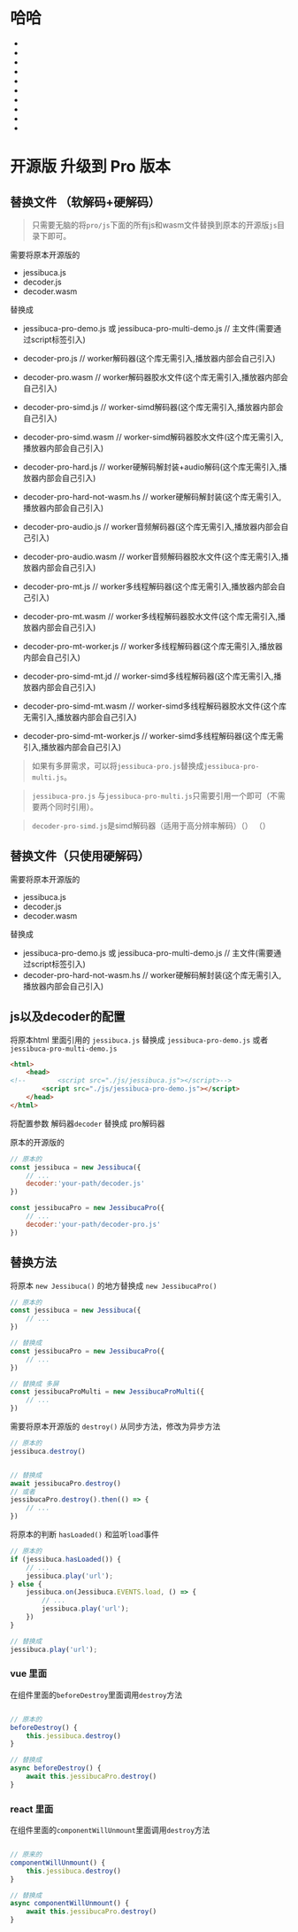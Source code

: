 # 哈哈
-
-
-
-
-
-
-
-
-
-
<Rice/>

# 开源版 升级到 Pro 版本

## 替换文件 （软解码+硬解码）

> 只需要无脑的将`pro/js`下面的所有js和wasm文件替换到原本的开源版`js`目录下即可。

需要将原本开源版的

- jessibuca.js
- decoder.js
- decoder.wasm

替换成

- jessibuca-pro-demo.js 或 jessibuca-pro-multi-demo.js   // 主文件(需要通过script标签引入)

- decoder-pro.js  //  worker解码器(这个库无需引入,播放器内部会自己引入)
- decoder-pro.wasm // worker解码器胶水文件(这个库无需引入,播放器内部会自己引入)

- decoder-pro-simd.js // worker-simd解码器(这个库无需引入,播放器内部会自己引入)
- decoder-pro-simd.wasm // worker-simd解码器胶水文件(这个库无需引入,播放器内部会自己引入)

- decoder-pro-hard.js // worker硬解码解封装+audio解码(这个库无需引入,播放器内部会自己引入)
- decoder-pro-hard-not-wasm.hs // worker硬解码解封装(这个库无需引入,播放器内部会自己引入)
- decoder-pro-audio.js // worker音频解码器(这个库无需引入,播放器内部会自己引入)
- decoder-pro-audio.wasm // worker音频解码器胶水文件(这个库无需引入,播放器内部会自己引入)

- decoder-pro-mt.js // worker多线程解码器(这个库无需引入,播放器内部会自己引入)
- decoder-pro-mt.wasm // worker多线程解码器胶水文件(这个库无需引入,播放器内部会自己引入)
- decoder-pro-mt-worker.js // worker多线程解码器(这个库无需引入,播放器内部会自己引入)

- decoder-pro-simd-mt.jd // worker-simd多线程解码器(这个库无需引入,播放器内部会自己引入)
- decoder-pro-simd-mt.wasm // worker-simd多线程解码器胶水文件(这个库无需引入,播放器内部会自己引入)
- decoder-pro-simd-mt-worker.js // worker-simd多线程解码器(这个库无需引入,播放器内部会自己引入)

> 如果有多屏需求，可以将`jessibuca-pro.js`替换成`jessibuca-pro-multi.js`。

> `jessibuca-pro.js` 与`jessibuca-pro-multi.js`只需要引用一个即可（不需要两个同时引用）。

> `decoder-pro-simd.js`是simd解码器（适用于高分辨率解码）（） （）


## 替换文件（只使用硬解码）

需要将原本开源版的

- jessibuca.js
- decoder.js
- decoder.wasm

替换成

- jessibuca-pro-demo.js 或 jessibuca-pro-multi-demo.js   // 主文件(需要通过script标签引入)
- decoder-pro-hard-not-wasm.hs // worker硬解码解封装(这个库无需引入,播放器内部会自己引入)



## js以及decoder的配置

将原本html 里面引用的 `jessibuca.js` 替换成 `jessibuca-pro-demo.js` 或者 `jessibuca-pro-multi-demo.js`

```html
<html>
    <head>
<!--        <script src="./js/jessibuca.js"></script>-->
        <script src="./js/jessibuca-pro-demo.js"></script>
    </head>
</html>

```

将配置参数 解码器`decoder` 替换成 pro解码器

原本的开源版的
```js
// 原本的
const jessibuca = new Jessibuca({
    // ...
    decoder:'your-path/decoder.js'
})
```


```js
const jessibucaPro = new JessibucaPro({
    // ...
    decoder:'your-path/decoder-pro.js'
})
```


## 替换方法

将原本 `new Jessibuca()` 的地方替换成 `new JessibucaPro()`

```js
// 原本的
const jessibuca = new Jessibuca({
    // ...
})
```

```js
// 替换成
const jessibucaPro = new JessibucaPro({
    // ...
})
```
```js
// 替换成 多屏
const jessibucaProMulti = new JessibucaProMulti({
    // ...
})
```


需要将原本开源版的 `destroy()` 从同步方法，修改为异步方法

```js
// 原本的
jessibuca.destroy()
```

```js

// 替换成
await jessibucaPro.destroy()
// 或者
jessibucaPro.destroy().then(() => {
    // ...
})
```

将原本的判断 `hasLoaded()` 和监听`load`事件

```js
// 原本的
if (jessibuca.hasLoaded()) {
    // ...
    jessibuca.play('url');
} else {
    jessibuca.on(Jessibuca.EVENTS.load, () => {
        // ...
        jessibuca.play('url');
    })
}
```

```js
// 替换成
jessibuca.play('url');
```



### vue 里面

在组件里面的`beforeDestroy`里面调用`destroy`方法

```js

// 原本的
beforeDestroy() {
    this.jessibuca.destroy()
}

// 替换成
async beforeDestroy() {
    await this.jessibucaPro.destroy()
}
```


### react 里面

在组件里面的`componentWillUnmount`里面调用`destroy`方法

```js

// 原来的
componentWillUnmount() {
    this.jessibuca.destroy()
}

// 替换成
async componentWillUnmount() {
    await this.jessibucaPro.destroy()
}

```
